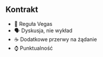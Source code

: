 ## Kontrakt

* <!-- .element: class="fragment fade-in" --> 🎰 Reguła Vegas
* <!-- .element: class="fragment fade-in" --> 🗣 Dyskusja, nie wykład
* <!-- .element: class="fragment fade-in" --> ☕️ Dodatkowe przerwy na żądanie
* <!-- .element: class="fragment fade-in" --> ⌚️ Punktualność
